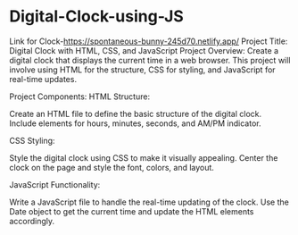# Digital-Clock-using-JS
Link for Clock-https://spontaneous-bunny-245d70.netlify.app/
Project Title: Digital Clock with HTML, CSS, and JavaScript
Project Overview:
Create a digital clock that displays the current time in a web browser. This project will involve using HTML for the structure, CSS for styling, and JavaScript for real-time updates.

Project Components:
HTML Structure:

Create an HTML file to define the basic structure of the digital clock.
Include elements for hours, minutes, seconds, and AM/PM indicator.

CSS Styling:

Style the digital clock using CSS to make it visually appealing.
Center the clock on the page and style the font, colors, and layout.

JavaScript Functionality:

Write a JavaScript file to handle the real-time updating of the clock.
Use the Date object to get the current time and update the HTML elements accordingly.
